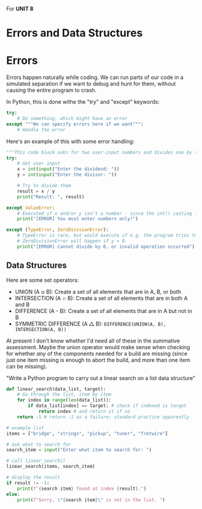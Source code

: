 For **UNIT 8**
# Errors and Data Structures

# Errors
Errors happen naturally while coding. We can run parts of our code in a simulated separation if we want to debug and hunt for them, without causing the entire program to crash. 

In Python, this is done withe the "try" and "except" keywords:

```py 
try:
    # Do something, which might have an error
except """We can specify errors here if we want""":
    # Handle the error
``` 

Here's an example of this with some error handling: 

```py
"""This code block asks for two user-input numbers and divides one by the other."""
try: 
    # Get user input
    x = int(input("Enter the dividend: "))
    y = int(input("Enter the divisor: "))

    # Try to divide them
    result = x / y
    print("Result: ", result)

except ValueError:
    # Executed if x and/or y isn't a number - since the int() casting fails
    print("[ERROR] You must enter numbers only!")

except (TypeError, ZeroDivisionError):
    # TypeError is rare, but would execute if e.g. the program tries to divide a string by an integer, which does not work
    # ZeroDivisionError will happen if y = 0. 
    print("[ERROR] Cannot divide by 0, or invalid operation occurred")

```

## Data Structures
Here are some set operators:
- UNION (A ∪ B): Create a set of all elements that are in A, B, or both
- INTERSECTION (A ∩ B): Create a set of all elements that are in both A and B
- DIFFERENCE (A - B): Create a set of all elements that are in A but not in B
- SYMMETRIC DIFFERENCE (A △ B): `DIFFERENCE(UNION(A, B), INTERSECTION(A, B))`

At present I don't know whether I'd need all of these in the summative assessment. Maybe the union operator would make sense when checking for whether _any_ of the components needed for a build are missing (since just one item missing is enough to abort the build, and more than one item can be missing). 

"Write a Python program to carry out a linear search on a list data structure"

```py
def linear_search(data_list, target):
    # Go through the list, item by item
    for index in range(len(data_list)):
        if data_list[index] == target: # check if indexed is target
            return index # and return it if so
    return -1 # return -1 as a failure; standard practice apparently

# example list
items = ["bridge", "strings", "pickup", "tuner", "fretwire"]

# ask what to search for
search_item = input("Enter what item to search for: ")

# call linear_search()
linear_search(items, search_item)

# display the result
if result != -1:
    print(f"{search item} found at index {result}.")
else:  
    print(f"Sorry, \"{search item}\" is not in the list. ")
```

